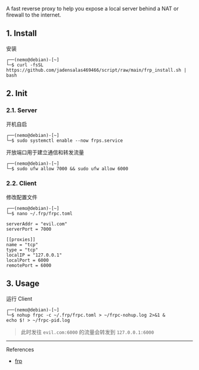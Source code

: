 A fast reverse proxy to help you expose a local server behind a NAT or firewall to the internet.

## 1. Install

安装

```
┌──(nemo@debian)-[~]
└─$ curl -fsSL https://github.com/jadensalas469466/script/raw/main/frp_install.sh | bash
```

## 2. Init

### 2.1. Server

开机自启

```
┌──(nemo@debian)-[~]
└─$ sudo systemctl enable --now frps.service
```

开放端口用于建立通信和转发流量

```
┌──(nemo@debian)-[~]
└─$ sudo ufw allow 7000 && sudo ufw allow 6000
```

### 2.2. Client

修改配置文件

```
┌──(nemo@debian)-[~]
└─$ nano ~/.frp/frpc.toml
```

```
serverAddr = "evil.com"
serverPort = 7000

[[proxies]]
name = "tcp"
type = "tcp"
localIP = "127.0.0.1"
localPort = 6000
remotePort = 6000
```

## 3. Usage

运行 Client

```
┌──(nemo@debian)-[~]
└─$ nohup frpc -c ~/.frp/frpc.toml > ~/frpc-nohup.log 2>&1 &
echo $! > ~/frpc-pid.log
```

> 此时发往 `evil.com:6000` 的流量会转发到 `127.0.0.1:6000` 

---

References

- [frp](https://github.com/fatedier/frp)

